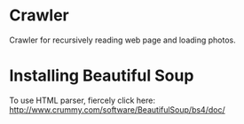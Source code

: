 Crawler
=======
Crawler for recursively reading web page and loading photos.

Installing Beautiful Soup
=========================
To use HTML parser, fiercely click here:
http://www.crummy.com/software/BeautifulSoup/bs4/doc/
